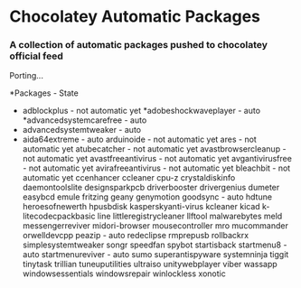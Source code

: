 Chocolatey Automatic Packages
=============================================  
### A collection of automatic packages pushed to chocolatey official feed

Porting...

*Packages - State

* adblockplus - not automatic yet
*adobeshockwaveplayer - auto
*advancedsystemcarefree - auto
* advancedsystemtweaker - auto
* aida64extreme - auto
arduinoide - not automatic yet
ares - not automatic yet
atubecatcher - not automatic yet
avastbrowsercleanup - not automatic yet
avastfreeantivirus - not automatic yet
avgantivirusfree - not automatic yet
avirafreeantivirus - not automatic yet
bleachbit - not automatic yet
ccenhancer
ccleaner
cpu-z
crystaldiskinfo
daemontoolslite
designsparkpcb
driverbooster
drivergenius
dumeter
easybcd
emule
fritzing
geany
genymotion
goodsync - auto
hdtune
heroesofnewerth
hpusbdisk
kasperskyanti-virus
kcleaner
kicad
k-litecodecpackbasic
line
littleregistrycleaner
llftool
malwarebytes
meld
messengerreviver
midori-browser
mousecontroller
mro
mucommander
orwelldevcpp
peazip - auto
redeclipse
rmprepusb
rollbackrx
simplesystemtweaker
songr
speedfan
spybot
startisback
startmenu8 - auto
startmenureviver - auto
sumo
superantispyware
systemninja
tiggit
tinytask
trillian
tuneuputilities
ultraiso
unitywebplayer
viber
wassapp
windowsessentials
windowsrepair
winlockless
xonotic